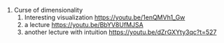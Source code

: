 1. Curse of dimensionality
	1. Interesting visualization https://youtu.be/1enQMVh1_Gw
	2. a lecture https://youtu.be/BbYV8UfMJSA
	3. another lecture with intuition https://youtu.be/dZrGXYty3qc?t=527